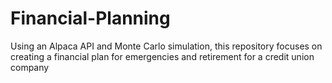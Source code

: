# Financial-Planning
Using an Alpaca API and Monte Carlo simulation, this repository focuses on creating a financial plan for emergencies and retirement for a credit union company
